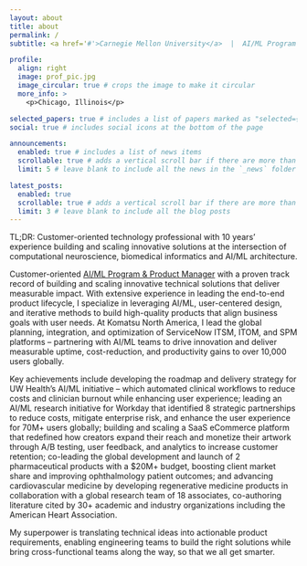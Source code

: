 ```yaml
---
layout: about
title: about
permalink: /
subtitle: <a href='#'>Carnegie Mellon University</a>  |  AI/ML Program & Product Manager  |  Computational Neuroscientist  |  AI/ML Architect

profile:
  align: right
  image: prof_pic.jpg
  image_circular: true # crops the image to make it circular
  more_info: >
    <p>Chicago, Illinois</p>

selected_papers: true # includes a list of papers marked as "selected={true}"
social: true # includes social icons at the bottom of the page

announcements:
  enabled: true # includes a list of news items
  scrollable: true # adds a vertical scroll bar if there are more than 3 news items
  limit: 5 # leave blank to include all the news in the `_news` folder

latest_posts:
  enabled: true
  scrollable: true # adds a vertical scroll bar if there are more than 3 new posts items
  limit: 3 # leave blank to include all the blog posts
---
```


TL;DR: Customer-oriented technology professional with 10 years’ experience building and scaling innovative solutions at the intersection of computational neuroscience, biomedical informatics and AI/ML architecture.

Customer-oriented <a href='#'>AI/ML Program & Product Manager</a> with a proven track record of building and scaling innovative technical solutions that deliver measurable impact.   With extensive experience in leading the end-to-end product lifecycle, I specialize in leveraging AI/ML, user-centered design, and iterative methods to build high-quality products that align business goals with user needs.   At Komatsu North America, I lead the global planning, integration, and optimization of ServiceNow ITSM, ITOM, and SPM platforms – partnering with AI/ML teams to drive innovation and deliver measurable uptime, cost-reduction, and productivity gains to over 10,000 users globally. 

Key achievements include developing the roadmap and delivery strategy for UW Health’s AI/ML initiative – which automated clinical workflows to reduce costs and clinician burnout while enhancing user experience; leading an AI/ML research initiative for Workday that identified 8 strategic partnerships to reduce costs, mitigate enterprise risk, and enhance the user experience for 70M+ users globally; building and scaling a SaaS eCommerce platform that redefined how creators expand their reach and monetize their artwork through A/B testing, user feedback, and analytics to increase customer retention; co-leading the global development and launch of 2 pharmaceutical products with a $20M+ budget, boosting client market share and improving ophthalmology patient outcomes; and advancing cardiovascular medicine by developing regenerative medicine products in collaboration with a global research team of 18 associates, co-authoring literature cited by 30+ academic and industry organizations including the American Heart Association.   

My superpower is translating technical ideas into actionable product requirements, enabling engineering teams to build the right solutions while bring cross-functional teams along the way, so that we all get smarter.